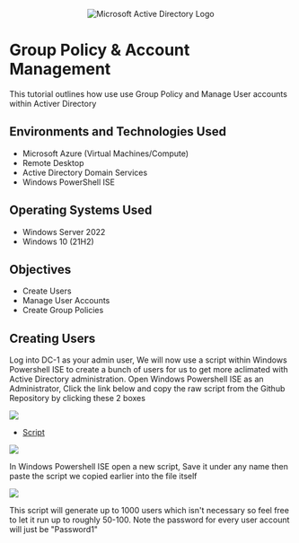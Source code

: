 <p align="center">
<img src="https://i.imgur.com/pU5A58S.png" alt="Microsoft Active Directory Logo"/>
</p>

<h1> Group Policy & Account Management </h1>
This tutorial outlines how use use Group Policy and Manage User accounts within Activer Directory <br />

<h2>Environments and Technologies Used</h2>

- Microsoft Azure (Virtual Machines/Compute)
- Remote Desktop
- Active Directory Domain Services
- Windows PowerShell ISE

<h2>Operating Systems Used </h2>

- Windows Server 2022
- Windows 10 (21H2)

 <h2>Objectives </h2>

- Create Users
- Manage User Accounts
- Create Group Policies

<h2> Creating Users </h2>

Log into DC-1 as your admin user, We will now use a script within Windows Powershell ISE to create a bunch of users for us to get more aclimated with Active Directory administration. Open Windows Powershell ISE as an Administrator, Click the link below and copy the raw script from the Github Repository by clicking these 2 boxes

<img src=https://i.imgur.com/qRL8xNs.png>

- [Script](https://github.com/joshmadakor1/AD_PS/blob/master/Generate-Names-Create-Users.ps1) 

<img src=https://i.imgur.com/tThoqFI.png>

In Windows Powershell ISE open a new script, Save it under any name then paste the script we copied earlier into the file itself

<img src= https://i.imgur.com/uy48Sso.png>

This script will generate up to 1000 users which isn't necessary so feel free to let it run up to roughly 50-100. Note the password for every user account will just be "Password1"
